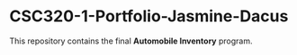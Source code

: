 # CSC320-1-Portfolio-Jasmine-Dacus
This repository contains the final **Automobile Inventory** program.
